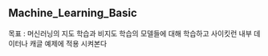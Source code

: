 ## Machine_Learning_Basic </br>
목표 : 머신러닝의 지도 학습과 비지도 학습의 모델들에 대해 학습하고 사이킷런 내부 데이터나 캐글 예제에 적용 시켜본다 </br>
